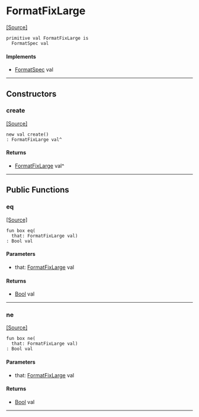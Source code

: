 # FormatFixLarge
<span class="source-link">[[Source]](src/format/format_spec.md#L-0-30)</span>
```pony
primitive val FormatFixLarge is
  FormatSpec val
```

#### Implements

* [FormatSpec](format-FormatSpec.md) val

---

## Constructors

### create
<span class="source-link">[[Source]](src/format/format_spec.md#L-0-30)</span>


```pony
new val create()
: FormatFixLarge val^
```

#### Returns

* [FormatFixLarge](format-FormatFixLarge.md) val^

---

## Public Functions

### eq
<span class="source-link">[[Source]](src/format/format_spec.md#L-0-31)</span>


```pony
fun box eq(
  that: FormatFixLarge val)
: Bool val
```
#### Parameters

*   that: [FormatFixLarge](format-FormatFixLarge.md) val

#### Returns

* [Bool](builtin-Bool.md) val

---

### ne
<span class="source-link">[[Source]](src/format/format_spec.md#L-0-31)</span>


```pony
fun box ne(
  that: FormatFixLarge val)
: Bool val
```
#### Parameters

*   that: [FormatFixLarge](format-FormatFixLarge.md) val

#### Returns

* [Bool](builtin-Bool.md) val

---

